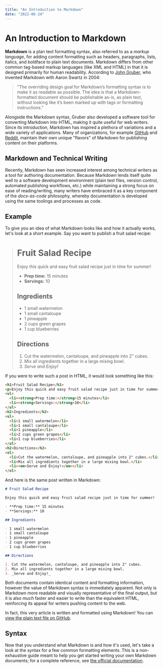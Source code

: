 ```yaml
---
title: "An Introduction to Markdown"
date: "2022-06-24"
---
```


# An Introduction to Markdown

**Markdown** is a plan text formatting syntax, also referred to as a _markup language_, for adding content formatting such as headers, paragraphs, lists, italics, and boldface to plain text documents. Markdown differs from other common tag-based markup languages (like XML and HTML) in that it is designed primarily for human readability. According to <a target="_blank" rel="noreferrer" href="https://daringfireball.net/projects/markdown/">John Gruber</a>, who invented Markdown with Aaron Swartz in 2004:

> "The overriding design goal for Markdown’s formatting syntax is to make it as readable as possible. The idea is that a Markdown-formatted document should be publishable as-is, as plain text, without looking like it’s been marked up with tags or formatting instructions."

Alongside the Markdown syntax, Gruber also developed a software tool for converting Markdown into HTML, making it quite useful for web writers. Since its introduction, Markdown has inspired a plethora of variations and a wide variety of applications. Many of organizations, for example <a target="_blank" rel="noreferrer" href="https://github.github.com/gfm/">GitHub</a> and <a target="_blank" rel="noreferrer" href="https://www.reddit.com/wiki/markdown">Reddit</a>, maintain their own unique "flavors" of Markdown for publishing content on their platforms.

## Markdown and Technical Writing

Recently, Markdown has seen increased interest among technical writers as a tool for authoring documentation. Because Markdown lends itself quite well to a software development environment (plain text files, version control, automated publishing workflows, etc.) while maintaining a strong focus on ease of reading/writing, many writers have embraced it as a key component of the _<a>docs-as-code</a>_ philosophy, whereby documentation is developed using the same toolings and processes as code.

## Example

To give you an idea of what Markdown looks like and how it actually works, let's look at a short example. Say you want to publish a fruit salad recipe:

> # Fruit Salad Recipe
>
> Enjoy this quick and easy fruit salad recipe just in time for summer!
>
> - **Prep time:** 15 minutes
> - **Servings:** 10
>
> ## Ingredients
>
> - 1 small watermelon
> - 1 small cantaloupe
> - 1 pineapple
> - 2 cups green grapes
> - 1 cup blueberries
>
> ## Directions
>
> 1. Cut the watermelon, cantaloupe, and pineapple into 2" cubes.
> 2. Mix all ingredients together in a large mixing bowl.
> 3. _Serve and Enjoy!_

If you were to write such a post in HTML, it would look something like this:

```html
<h1>Fruit Salad Recipe</h1>
<p>Enjoy this quick and easy fruit salad recipe just in time for summer!</p>
<ul>
  <li><strong>Prep time:</strong>15 minutes</li>
  <li><strong>Servings:</strong>10</li>
</ul>
<h2>Ingredients</h2>
<ul>
  <li>1 small watermelon</li>
  <li>1 small cantaloupe</li>
  <li>1 pineapple</li>
  <li>2 cups green grapes</li>
  <li>1 cup blueberries</li>
</ul>
<h2>Directions</h2>
<ol>
  <li>Cut the watermelon, cantaloupe, and pineapple into 2" cubes.</li>
  <li>Mix all ingredients together in a large mixing bowl.</li>
  <li><em>Serve and Enjoy!</em></li>
</ol>
```

And here is the same post written in Markdown:

```md
# Fruit Salad Recipe

Enjoy this quick and easy fruit salad recipe just in time for summer!

- **Prep time:** 15 minutes
- **Servings:** 10

## Ingredients

- 1 small watermelon
- 1 small cantaloupe
- 1 pineapple
- 2 cups green grapes
- 1 cup blueberries

## Directions

1. Cut the watermelon, cantaloupe, and pineapple into 2" cubes.
2. Mix all ingredients together in a large mixing bowl.
3. _Serve and Enjoy!_
```

Both documents contain identical content and formatting information, however the value of Markdown syntax is immediately apparent. Not only is Markdown more readable and visually representative of the final output, but it is also _much_ faster and easier to write than the equivalent HTML, reinforcing its appeal for writers pushing content to the web.

In fact, this very article is written and formatted using Markdown! You can <a target="_blank" rel="noreferrer" href="https://github.com/mattmuroya/mattmuroya.com/blob/main/posts/an-introduction-to-markdown.md?plain=1">view the plain text file on GitHub</a>.

## Syntax

Now that you understand what Markdown is and how it's used, let's take a look at the syntax for a few common formatting elements. This is a non-exhaustive guide meant to help you get started writing your own Markdown documents; for a complete reference, see <a target="_blank" rel="noreferrer" href="https://daringfireball.net/projects/markdown/syntax">the official documentation</a>.
